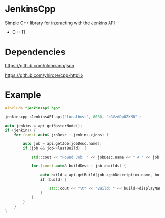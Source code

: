 # JenkinsCpp
Simple C++ library for interacting with the Jenkins API
* C++11

# Dependencies
https://github.com/nlohmann/json

https://github.com/yhirose/cpp-httplib

# Example
```c++
#include "jenkinsapi.hpp"

jenkinscpp::JenkinsAPI api("localhost", 8080, "dGVzdDp0ZXN0");

auto jenkins = api.getMasterNode();
if (jenkins) {
    for (const auto& jobDesc : jenkins->jobs) {

        auto job = api.getJob(jobDesc.name);
        if (job && job->lastBuild)  {

            std::cout << "Found Job: " << jobDesc.name << " # " << job->description << std::endl;

            for (const auto& buildDesc : job->builds) {

                auto build = api.getBuild(job->jobDescription.name, buildDesc.number);
                if (build) {

                    std::cout << "\t" << "Build: " << build->displayName << " # " << build->result << std::endl;
                }
            }
        }
    }
}
```
